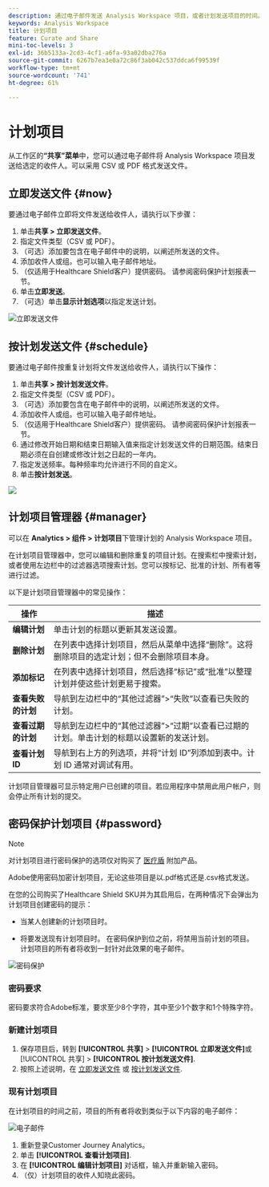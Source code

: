 ```yaml
---
description: 通过电子邮件发送 Analysis Workspace 项目，或者计划发送项目的时间。
keywords: Analysis Workspace
title: 计划项目
feature: Curate and Share
mini-toc-levels: 3
exl-id: 36b5133a-2cd3-4cf1-a6fa-93a02dba276a
source-git-commit: 6267b7ea3e0a72c86f3ab042c537ddca6f99539f
workflow-type: tm+mt
source-wordcount: '741'
ht-degree: 61%

---
```


# 计划项目

从工作区的&#x200B;**“共享”菜单**&#x200B;中，您可以通过电子邮件将 Analysis Workspace 项目发送给选定的收件人。可以采用 CSV 或 PDF 格式发送文件。

## 立即发送文件 {#now}

要通过电子邮件立即将文件发送给收件人，请执行以下步骤：

1. 单击&#x200B;**共享 > 立即发送文件**。
1. 指定文件类型（CSV 或 PDF）。
1. （可选）添加要包含在电子邮件中的说明，以阐述所发送的文件。
1. 添加收件人或组。也可以输入电子邮件地址。
1. （仅适用于Healthcare Shield客户）提供密码。 请参阅密码保护计划报表一节。
1. 单击&#x200B;**立即发送**。
1. （可选）单击&#x200B;**显示计划选项**&#x200B;以指定发送计划。

![立即发送文件](assets/send-file-no-scheduling-options.JPG)

## 按计划发送文件 {#schedule}

要通过电子邮件按重复计划将文件发送给收件人，请执行以下操作：

1. 单击&#x200B;**共享 > 按计划发送文件**。
1. 指定文件类型（CSV 或 PDF）。
1. （可选）添加要包含在电子邮件中的说明，以阐述所发送的文件。
1. 添加收件人或组。也可以输入电子邮件地址。
1. （仅适用于Healthcare Shield客户）提供密码。 请参阅密码保护计划报表一节。
1. 通过修改开始日期和结束日期输入值来指定计划发送文件的日期范围。结束日期必须在自创建或修改计划之日起的一年内。
1. 指定发送频率。每种频率均允许进行不同的自定义。
1. 单击&#x200B;**按计划发送**。

![](assets/send-file.JPG)

## 计划项目管理器 {#manager}

可以在 **Analytics > 组件 > 计划项目**&#x200B;下管理计划的 Analysis Workspace 项目。

在计划项目管理器中，您可以编辑和删除重复的项目计划。在搜索栏中搜索计划，或者使用左边栏中的过滤器选项搜索计划。您可以按标记、批准的计划、所有者等进行过滤。

以下是计划项目管理器中的常见操作：

| 操作 | 描述 |
|---|---|
| **编辑计划** | 单击计划的标题以更新其发送设置。 |
| **删除计划** | 在列表中选择计划项目，然后从菜单中选择“删除”。这将删除项目的选定计划；但不会删除项目本身。 |
| **添加标记** | 在列表中选择计划项目，然后选择“标记”或“批准”以整理计划并使这些计划更易于搜索。 |
| **查看失败的计划** | 导航到左边栏中的“其他过滤器”>“失败”以查看已失败的计划。 |
| **查看过期的计划** | 导航到左边栏中的“其他过滤器”>“过期”以查看已过期的计划。单击计划的标题以设置新的发送计划。 |
| **查看计划 ID** | 导航到右上方的列选项，并将“计划 ID”列添加到表中。计划 ID 通常对调试有用。 |

计划项目管理器可显示特定用户已创建的项目。若应用程序中禁用此用户帐户，则会停止所有计划的提交。

## 密码保护计划项目 {#password}

>[!NOTE]
>
>对计划项目进行密码保护的选项仅对购买了 [医疗盾](https://experienceleague.adobe.com/docs/blueprints-learn/architecture/vertical-blueprints/healthcare-vertical.html%3Flang%3Den) 附加产品。

Adobe使用密码加密计划项目，无论这些项目是以.pdf格式还是.csv格式发送。

在您的公司购买了Healthcare Shield SKU并为其启用后，在两种情况下会弹出为计划项目创建密码的提示：

* 当某人创建新的计划项目时。

* 将要发送现有计划项目时。 在密码保护到位之前，将禁用当前计划的项目。 计划项目的所有者将收到一封针对此效果的电子邮件。

![密码保护](assets/password.png)

### 密码要求

密码要求符合Adobe标准，要求至少8个字符，其中至少1个数字和1个特殊字符。

### 新建计划项目

1. 保存项目后，转到 **[!UICONTROL 共享]** > **[!UICONTROL 立即发送文件]**&#x200B;或 [!UICONTROL 共享] > **[!UICONTROL 按计划发送文件]**.
1. 按照上述说明，在 [立即发送文件](https://experienceleague.adobe.com/docs/analytics-platform/using/cja-workspace/curate-share/t-schedule-report.html#now) 或 [按计划发送文件](https://experienceleague.adobe.com/docs/analytics-platform/using/cja-workspace/curate-share/t-schedule-report.html#schedule).

### 现有计划项目

在计划项目的时间之前，项目的所有者将收到类似于以下内容的电子邮件：

![电子邮件](assets/email-password.png)

1. 重新登录Customer Journey Analytics。
1. 单击 **[!UICONTROL 查看计划项目]**.
1. 在 **[!UICONTROL 编辑计划项目]** 对话框，输入并重新输入密码。
1. （仅）计划项目的收件人知晓此密码。


